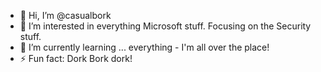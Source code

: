 - 👋 Hi, I’m @casualbork
- 👀 I’m interested in everything Microsoft stuff. Focusing on the Security stuff. 
- 🌱 I’m currently learning ... everything - I'm all over the place!
- ⚡ Fun fact: Dork Bork dork!

<!---
casualbork/casualbork is a ✨ special ✨ repository because its `README.md` (this file) appears on your GitHub profile.
You can click the Preview link to take a look at your changes.
--->
